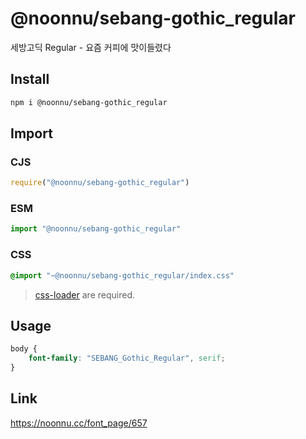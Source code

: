 # @noonnu/sebang-gothic_regular
세방고딕 Regular - 요즘 커피에 맛이들렸다

## Install
```sh
npm i @noonnu/sebang-gothic_regular
```
## Import
### CJS
```js
require("@noonnu/sebang-gothic_regular")
```
### ESM
```js
import "@noonnu/sebang-gothic_regular"
```
### CSS 
```css
@import "~@noonnu/sebang-gothic_regular/index.css"
```
> [css-loader](https://github.com/webpack-contrib/css-loader) are required.

## Usage
```css
body {
    font-family: "SEBANG_Gothic_Regular", serif;
}
```

## Link
https://noonnu.cc/font_page/657